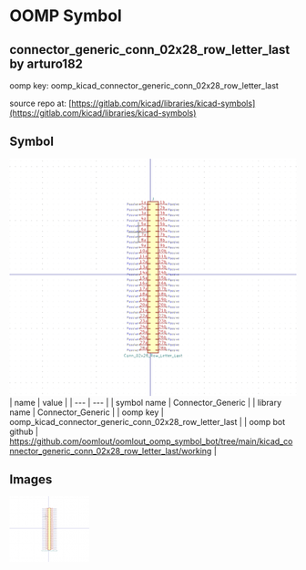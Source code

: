 # OOMP Symbol  
## connector_generic_conn_02x28_row_letter_last  by arturo182  
  
oomp key: oomp_kicad_connector_generic_conn_02x28_row_letter_last  
  
source repo at: [https://gitlab.com/kicad/libraries/kicad-symbols](https://gitlab.com/kicad/libraries/kicad-symbols)  
## Symbol  
  
[![working.png](working_600.png)](working.png)  
| name | value | 
| --- | --- | 
| symbol name | Connector_Generic | 
| library name | Connector_Generic | 
| oomp key | oomp_kicad_connector_generic_conn_02x28_row_letter_last | 
| oomp bot github | https://github.com/oomlout/oomlout_oomp_symbol_bot/tree/main/kicad_connector_generic_conn_02x28_row_letter_last/working | 
## Images  
  
[![working.png](working_140.png)](working.png)  
